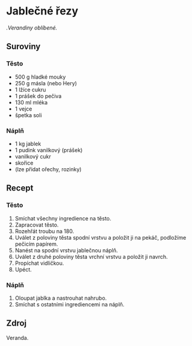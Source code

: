 # Jablečné řezy

_.Verandiny oblíbené._

## Suroviny

### Těsto

 * 500 g hladké mouky
 * 250 g másla (nebo Hery)
 * 1 lžíce cukru
 * 1 prášek do pečiva
 * 130 ml mléka
 * 1 vejce
 * špetka soli

### Náplň

 * 1 kg jablek
 * 1 pudink vanilkový (prášek)
 * vanilkový cukr
 * skořice
 * (lze přidat ořechy, rozinky)

## Recept

### Těsto

 1. Smíchat všechny ingredience na těsto.
 2. Zapracovat těsto.
 3. Rozehřát troubu na 180.
 4. Uválet z poloviny těsta spodní vrstvu a položit ji na pekáč, podložíme pečicím papírem.
 5. Nanést na spodní vrstvu jablečnou náplň.
 6. Uválet z druhé poloviny těsta vrchní vrstvu a položit ji navrch.
 7. Propíchat vidličkou.
 8. Upéct.

### Náplň

 1. Oloupat jablka a nastrouhat nahrubo.
 2. Smíchat s ostatními ingrediencemi na náplň.

## Zdroj

Veranda.
